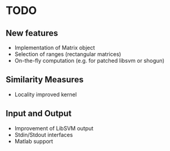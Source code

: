# TODO

## New features

+ Implementation of Matrix object
+ Selection of ranges (rectangular matrices)
+ On-the-fly computation (e.g. for patched libsvm or shogun)

## Similarity Measures

+ Locality improved kernel

## Input and Output

+ Improvement of LibSVM output
+ Stdin/Stdout interfaces
+ Matlab support

